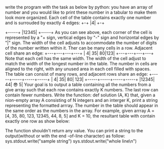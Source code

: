 write the program with the task  as below by python:
you have an array of number and you would like to print these number in a tabular to make them look more organized. Each cell of the table contains exactly one number and is surrouded by exactly 4 edges:
+-+
|4|
+-+

+-----+
|12345|
+-----+
As you can see above, each corner of the cell is represented by a "+ sign, vertical edges by "-" sign and horizontal edges by "|" sign. The width of the cell adjusts to accommodate the number of digits of the number written within it. Ther can be many cells in a row. Adjacent cell share an edge:
+---+---+---+---+
|  4| 35|  80|123|
+---+---+---+---+
Note that each cell has the same width. The width of the cell adjust to match the width of the longest number in the table. The number in cells are aligned to the right, with any unused area in each cell filled with spaces. The table can consist of many rows, and adjacent rows share an edge:
+-----+-----+-----+-----+
|    4|  35|   80|  123|
+-----+-----+-----+-----+
|12345|   44|    😎    5|
Your goal is to output a table containing all the numbers from a give array such that each row contains exactly K numbers. The last row can contain fewer numbers.
Write the function:
def solution (A, K)
that, given a nion-empty array A consisting of N integers and an interger K, print a string representing the formatted arrray. The number in the table should appear in the same order as the numbers in the array.
For example, given arrray A = [4, 35, 80, 123, 12345, 44, 8, 5] and K = 10, the resultant table with contain exactly one row as show below:

The function shouldn't return any value.
You can print a string to the output(without or with the end -of-line character) as follow:
sys.stdout.write("sample string")
sys.stdout.write("whole line\n")
